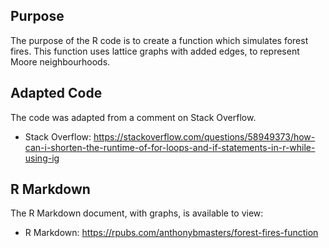 ## Purpose
The purpose of the R code is to create a function which simulates forest fires.
This function uses lattice graphs with added edges, to represent Moore neighbourhoods.

## Adapted Code
The code was adapted from a comment on Stack Overflow.
- Stack Overflow: https://stackoverflow.com/questions/58949373/how-can-i-shorten-the-runtime-of-for-loops-and-if-statements-in-r-while-using-ig

## R Markdown
The R Markdown document, with graphs, is available to view:
- R Markdown: https://rpubs.com/anthonybmasters/forest-fires-function
